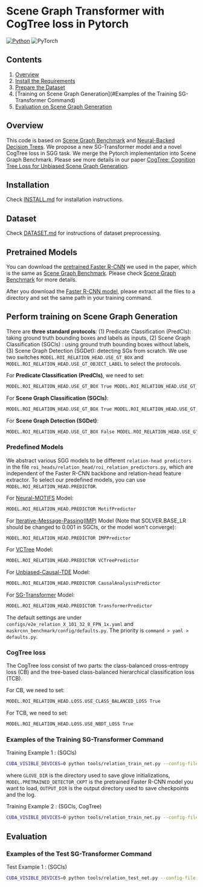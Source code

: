 # Scene Graph Transformer with CogTree loss in Pytorch
[![Python](https://img.shields.io/badge/python-3.7-blue.svg)](https://www.python.org/)
![PyTorch](https://img.shields.io/badge/pytorch-1.2.0-%237732a8)

## Contents

1. [Overview](#Overview)
2. [Install the Requirements](INSTALL.md)
3. [Prepare the Dataset](DATASET.md)
4. [Training on Scene Graph Generation](#Examples of the Training SG-Transformer Command)
5. [Evaluation on Scene Graph Generation](#Evaluation)

## Overview

This code is based on [Scene Graph Benchmark](https://github.com/KaihuaTang/Scene-Graph-Benchmark.pytorch) and [Neural-Backed Decision Trees](https://github.com/alvinwan/neural-backed-decision-trees). We propose a new SG-Transformer model and a novel CogTree loss in SGG task. We merge the Pytorch implementation into Scene Graph Benchmark. Please see more details in our paper [CogTree: Cognition Tree Loss for Unbiased Scene Graph Generation](https://arxiv.org/abs/2009.07526).

## Installation

Check [INSTALL.md](INSTALL.md) for installation instructions.

## Dataset

Check [DATASET.md](DATASET.md) for instructions of dataset preprocessing.

## Pretrained Models

You can download the [pretrained Faster R-CNN](https://onedrive.live.com/embed?cid=22376FFAD72C4B64&resid=22376FFAD72C4B64%21779870&authkey=AH5CPVb9g5E67iQ) we used in the paper, which is the same as [Scene Graph Benchmark](https://github.com/KaihuaTang/Scene-Graph-Benchmark.pytorch). Please check [Scene Graph Benchmark](https://github.com/KaihuaTang/Scene-Graph-Benchmark.pytorch) for more details.

After you download the [Faster R-CNN model](https://onedrive.live.com/embed?cid=22376FFAD72C4B64&resid=22376FFAD72C4B64%21779870&authkey=AH5CPVb9g5E67iQ), please extract all the files to a directory and set the same path in your training command.

## Perform training on Scene Graph Generation

There are **three standard protocols**: (1) Predicate Classification (PredCls): taking ground truth bounding boxes and labels as inputs, (2) Scene Graph Classification (SGCls) : using ground truth bounding boxes without labels, (3) Scene Graph Detection (SGDet): detecting SGs from scratch. We use two switches ```MODEL.ROI_RELATION_HEAD.USE_GT_BOX``` and ```MODEL.ROI_RELATION_HEAD.USE_GT_OBJECT_LABEL``` to select the protocols. 

For **Predicate Classification (PredCls)**, we need to set:
``` bash
MODEL.ROI_RELATION_HEAD.USE_GT_BOX True MODEL.ROI_RELATION_HEAD.USE_GT_OBJECT_LABEL True
```
For **Scene Graph Classification (SGCls)**:
``` bash
MODEL.ROI_RELATION_HEAD.USE_GT_BOX True MODEL.ROI_RELATION_HEAD.USE_GT_OBJECT_LABEL False
```
For **Scene Graph Detection (SGDet)**:
``` bash
MODEL.ROI_RELATION_HEAD.USE_GT_BOX False MODEL.ROI_RELATION_HEAD.USE_GT_OBJECT_LABEL False
```

### Predefined Models
We abstract various SGG models to be different ```relation-head predictors``` in the file ```roi_heads/relation_head/roi_relation_predictors.py```, which are independent of the Faster R-CNN backbone and relation-head feature extractor. To select our predefined models, you can use ```MODEL.ROI_RELATION_HEAD.PREDICTOR```.

For [Neural-MOTIFS](https://arxiv.org/abs/1711.06640) Model:
```bash
MODEL.ROI_RELATION_HEAD.PREDICTOR MotifPredictor
```
For [Iterative-Message-Passing(IMP)](https://arxiv.org/abs/1701.02426) Model (Note that SOLVER.BASE_LR should be changed to 0.001 in SGCls, or the model won't converge):
```bash
MODEL.ROI_RELATION_HEAD.PREDICTOR IMPPredictor
```
For [VCTree](https://arxiv.org/abs/1812.01880) Model:
```bash
MODEL.ROI_RELATION_HEAD.PREDICTOR VCTreePredictor
```
For [Unbiased-Causal-TDE](https://arxiv.org/abs/2002.11949) Model:
```bash
MODEL.ROI_RELATION_HEAD.PREDICTOR CausalAnalysisPredictor
```
For [SG-Transformer](https://arxiv.org/abs/2009.07526) Model:
```bash
MODEL.ROI_RELATION_HEAD.PREDICTOR TransformerPredictor
```

The default settings are under ```configs/e2e_relation_X_101_32_8_FPN_1x.yaml``` and ```maskrcnn_benchmark/config/defaults.py```. The priority is ```command > yaml > defaults.py```.

### CogTree loss
The CogTree loss consist of two parts: the class-balanced cross-entropy loss (CB) and the tree-based class-balanced hierarchical classification loss (TCB).

For CB, we need to set:
```bash
MODEL.ROI_RELATION_HEAD.LOSS.USE_CLASS_BALANCED_LOSS True
```
For TCB, we need to set:
```bash
MODEL.ROI_RELATION_HEAD.LOSS.USE_NBDT_LOSS True
```

### Examples of the Training SG-Transformer Command
Training Example 1 : (SGCls)
```bash
CUDA_VISIBLE_DEVICES=0 python tools/relation_train_net.py --config-file "configs/e2e_relation_X_101_32_8_FPN_1x_transformer.yaml" MODEL.ROI_RELATION_HEAD.USE_GT_BOX True MODEL.ROI_RELATION_HEAD.USE_GT_OBJECT_LABEL False MODEL.ROI_RELATION_HEAD.PREDICTOR TransformerPredictor SOLVER.IMS_PER_BATCH 12 TEST.IMS_PER_BATCH 1 DTYPE "float16" SOLVER.MAX_ITER 25000 SOLVER.VAL_PERIOD 5000 SOLVER.CHECKPOINT_PERIOD 5000 SOLVER.STEPS 25000, GLOVE_DIR home/yuanchai/glove_dir MODEL.PRETRAINED_DETECTOR_CKPT home/yuanchai/checkpoints/pretrained_faster_rcnn/model_final.pth OUTPUT_DIR home/yuanchai/checkpoints/SG-Transformer-SGCls
```
where ```GLOVE_DIR``` is the directory used to save glove initializations, ```MODEL.PRETRAINED_DETECTOR_CKPT``` is the pretrained Faster R-CNN model you want to load, ```OUTPUT_DIR``` is the output directory used to save checkpoints and the log.

Training Example 2 : (SGCls, CogTree)
```bash
CUDA_VISIBLE_DEVICES=0 python tools/relation_train_net.py --config-file "configs/e2e_relation_X_101_32_8_FPN_1x_transformer.yaml" MODEL.ROI_RELATION_HEAD.USE_GT_BOX True MODEL.ROI_RELATION_HEAD.USE_GT_OBJECT_LABEL False MODEL.ROI_RELATION_HEAD.PREDICTOR TransformerPredictor SOLVER.IMS_PER_BATCH 12 TEST.IMS_PER_BATCH 1 DTYPE "float16" SOLVER.MAX_ITER 25000 SOLVER.VAL_PERIOD 5000 SOLVER.CHECKPOINT_PERIOD 5000 SOLVER.STEPS 25000, GLOVE_DIR home/yuanchai/glove_dir MODEL.PRETRAINED_DETECTOR_CKPT home/yuanchai/checkpoints/pretrained_faster_rcnn/model_final.pth OUTPUT_DIR home/yuanchai/checkpoints/SG-Transformer-SGCls-CogTree MODEL.ROI_RELATION_HEAD.LOSS.USE_CLASS_BALANCED_LOSS True MODEL.ROI_RELATION_HEAD.LOSS.USE_NBDT_LOSS True
```


## Evaluation

### Examples of the Test SG-Transformer Command
Test Example 1 : (SGCls)
```bash
CUDA_VISIBLE_DEVICES=0 python tools/relation_test_net.py --config-file "configs/e2e_relation_X_101_32_8_FPN_1x_transformer.yaml" MODEL.ROI_RELATION_HEAD.USE_GT_BOX True MODEL.ROI_RELATION_HEAD.USE_GT_OBJECT_LABEL False MODEL.ROI_RELATION_HEAD.PREDICTOR TransformerPredictor TEST.IMS_PER_BATCH 1 DTYPE "float16" GLOVE_DIR /home/yuanchai/glove_dir MODEL.PRETRAINED_DETECTOR_CKPT home/yuanchai/checkpoints/pretrained_faster_rcnn/model_final.pth OUTPUT_DIR home/yuanchai/checkpoints/SG-Transformer-SGCls-CogTree
```
